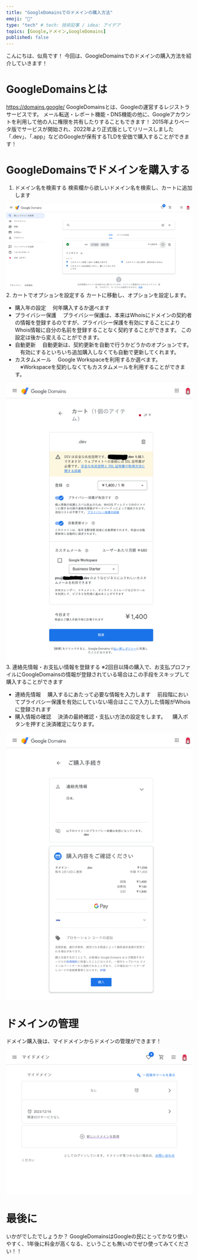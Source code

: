 ```yaml
---
title: "GoogleDomainsでのドメインの購入方法"
emoji: "🧾"
type: "tech" # tech: 技術記事 / idea: アイデア
topics: [Google,ドメイン,GoogleDomains]
published: false
---
```


こんにちは、似鳥です！
今回は、GoogleDomainsでのドメインの購入方法を紹介していきます！
# GoogleDomainsとは
https://domains.google/
GoogleDomainsとは、Googleの運営するレジストラサービスです。
メール転送・レポート機能・DNS機能の他に、Googleアカウントを利用して他の人に権限を共有したりすることもできます！
2015年よりベータ版でサービスが開始され、2022年より正式版としてリリースしました
「.dev」、「.app」などのGoogleが保有するTLDを安価で購入することができます！
# GoogleDomainsでドメインを購入する
1. ドメイン名を検索する
検索欄から欲しいドメイン名を検索し、カートに追加します

![](/images/1dc351f3542f67/image1.png)
2. カートでオプションを設定する
カートに移動し、オプションを設定します。
- 購入年の設定
　何年購入するか選べます
- プライバシー保護
　プライバシー保護は、本来はWhoisにドメインの契約者の情報を登録するのですが、プライバシー保護を有効にすることによりWhois情報に自分の名前を登録することなく契約することができます。
この設定は後から変えることができます。
- 自動更新
　自動更新は、契約更新を自動で行うかどうかのオプションです。
　有効にするといちいち追加購入しなくても自動で更新してくれます。
- カスタムメール
　Google Workspaceを利用するか選べます。
　※Workspaceを契約しなくてもカスタムメールを利用することができます。

![](/images/1dc351f3542f67/image2.png)
3. 連絡先情報・お支払い情報を登録する
※2回目以降の購入で、お支払プロファイルにGoogleDomainsの情報が登録されている場合はこの手段をスキップして購入することができます
- 連絡先情報
　購入するにあたって必要な情報を入力します
　前段階においてプライバシー保護を有効にしていない場合はここで入力した情報がWhoisに登録されます
- 購入情報の確認
　決済の最終確認・支払い方法の設定をします。
　購入ボタンを押すと決済確定になります。

![](/images/1dc351f3542f67/image3.png)

# ドメインの管理
ドメイン購入後は、マイドメインからドメインの管理ができます！

![](/images/1dc351f3542f67/image4.png)

# 最後に
いかがでしたでしょうか？
GoogleDomainsはGoogleの民にとってかなり使いやすく、1年後に料金が高くなる、ということも無いのでぜひ使ってみてください！！